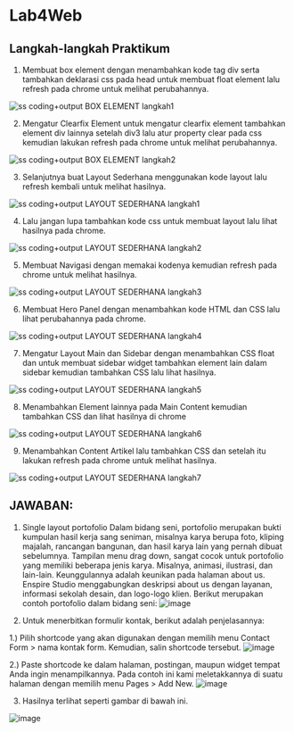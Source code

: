 # Lab4Web
## Langkah-langkah Praktikum
1. Membuat box element dengan menambahkan kode tag div serta tambahkan deklarasi css pada head untuk membuat float element lalu refresh pada chrome untuk melihat perubahannya.

![ss coding+output BOX ELEMENT langkah1](https://user-images.githubusercontent.com/56379905/114710606-1e8a6000-9d58-11eb-86be-9f6d2d660d1c.png)

2. Mengatur Clearfix Element
untuk mengatur clearfix element tambahkan element div lainnya setelah div3 lalu atur property clear pada css kemudian lakukan refresh pada chrome untuk melihat perubahannya.

![ss coding+output BOX ELEMENT langkah2](https://user-images.githubusercontent.com/56379905/114710640-2c3fe580-9d58-11eb-92e6-85f58c348ef5.png)

3. Selanjutnya buat Layout Sederhana menggunakan kode layout  lalu refresh kembali untuk melihat hasilnya.
 
![ss coding+output LAYOUT SEDERHANA langkah1](https://user-images.githubusercontent.com/56379905/114710683-38c43e00-9d58-11eb-93e8-82599305084b.png)

4. Lalu jangan lupa tambahkan kode css untuk membuat layout lalu lihat hasilnya pada chrome.

![ss coding+output LAYOUT SEDERHANA langkah2](https://user-images.githubusercontent.com/56379905/114710731-44b00000-9d58-11eb-90ef-b7b1f9bd6485.png)

5. Membuat Navigasi dengan memakai  kodenya kemudian refresh pada chrome untuk melihat hasilnya.

![ss coding+output LAYOUT SEDERHANA langkah3](https://user-images.githubusercontent.com/56379905/114710783-52fe1c00-9d58-11eb-91d5-c8fa1262091d.png)

6. Membuat Hero Panel dengan menambahkan kode HTML dan CSS lalu lihat perubahannya pada chrome.

![ss coding+output LAYOUT SEDERHANA langkah4](https://user-images.githubusercontent.com/56379905/114710803-5c878400-9d58-11eb-9b40-5aed7ee46dd4.png)

7. Mengatur Layout Main dan Sidebar dengan menambahkan CSS float dan untuk membuat sidebar widget tambahkan element lain dalam sidebar kemudian tambahkan CSS lalu lihat hasilnya.

![ss coding+output LAYOUT SEDERHANA langkah5](https://user-images.githubusercontent.com/56379905/114710821-6315fb80-9d58-11eb-8b07-3ce1ea83af58.png)

8. Menambahkan Element lainnya pada Main Content kemudian tambahkan CSS dan lihat hasilnya di chrome

![ss coding+output LAYOUT SEDERHANA langkah6](https://user-images.githubusercontent.com/56379905/114710836-6a3d0980-9d58-11eb-85be-006b2dea7fd8.png)

9. Menambahkan Content Artikel lalu tambahkan CSS dan setelah itu lakukan refresh pada chrome untuk melihat hasilnya.

![ss coding+output LAYOUT SEDERHANA langkah7](https://user-images.githubusercontent.com/56379905/114710863-73c67180-9d58-11eb-9176-ea669a8007df.png)


## JAWABAN:

1. Single layout portofolio
Dalam bidang seni, portofolio merupakan bukti kumpulan hasil kerja sang seniman, misalnya karya berupa foto, kliping majalah, rancangan bangunan, dan hasil karya lain yang pernah dibuat sebelumnya.
Tampilan menu drag down, sangat cocok untuk portofolio yang memiliki beberapa jenis karya. Misalnya, animasi, ilustrasi, dan lain-lain.
Keunggulannya adalah keunikan pada halaman about us.
Enspire Studio menggabungkan deskripsi about us dengan layanan, informasi sekolah desain, dan logo-logo klien. Berikut merupakan contoh portofolio dalam bidang seni:
![image](https://user-images.githubusercontent.com/56379905/114736820-a2e8dd00-9d70-11eb-880e-85a3ab1989b8.png)


2. Untuk menerbitkan formulir kontak, berikut adalah penjelasannya:

1.)  Pilih shortcode yang akan digunakan dengan memilih menu Contact Form > nama kontak form. Kemudian, salin shortcode tersebut.
![image](https://user-images.githubusercontent.com/56379905/114725369-a2e3df80-9d66-11eb-8919-316cf0580fb0.png)

2.)  Paste shortcode ke dalam halaman, postingan, maupun widget tempat Anda ingin menampilkannya. Pada contoh ini kami meletakkannya di suatu halaman dengan memilih menu Pages > Add New.
![image](https://user-images.githubusercontent.com/56379905/114725505-bee78100-9d66-11eb-84e3-841c1cf2a4cf.png)

3. Hasilnya terlihat seperti gambar di bawah ini.

![image](https://user-images.githubusercontent.com/56379905/114725623-d6bf0500-9d66-11eb-9672-16c432618d77.png)


